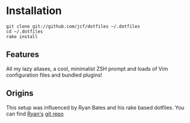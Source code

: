 # Installation

    git clone git://github.com/jcf/dotfiles ~/.dotfiles
    cd ~/.dotfiles
    rake install

## Features

All my lazy aliases, a cool, minimalist ZSH prompt and loads of Vim
configuration files and bundled plugins!

## Origins

This setup was influenced by Ryan Bates and his rake based dotfiles. You can
find [Ryan's](http://github.com/ryanb) [git
repo](http://github.com/ryanb/dotfiles)
